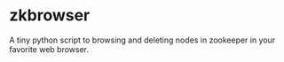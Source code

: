 # zkbrowser
A tiny python script to browsing and deleting nodes in zookeeper in your favorite web browser.
